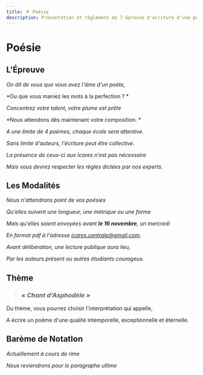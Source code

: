 ```yaml
---
title: 🪶 Poésie
description: Présentation et règlement de l'épreuve d'écriture d'une poésie
---
```


# Poésie


## L'Épreuve

*On dit de vous que vous avez l'âme d'un poète,*

*Ou que vous maniez les mots à la perfection ? *

*Concentrez votre talent, votre plume est prête*

*Nous attendons dès maintenant votre composition. *

     

*A une limite de 4 poèmes, chaque école sera attentive.*

*Sans limite d'auteurs, l'écriture peut être collective.*

*La présence de ceux-ci aux Icares n'est pas nécessaire*

*Mais vous devrez respecter les règles dictées par nos experts.*


## Les Modalités

*Nous n'attendrons point de vos poésies*

*Qu'elles suivent une longueur, une métrique ou une forme*

*Mais qu'elles soient envoyées avant **le 16 novembre**, un mercredi*

*En format pdf à l'adresse [icares.centrale@gmail.com](mailto:icares.centrale@gmail.com).*

     

*Avant délibération, une lecture publique aura lieu,*

*Par les auteurs présent ou autres étudiants courageux.*


## Thème

> ### ***« Chant d'Asphodèle »***

Du thème, vous pourrez choisir l'interprétation qui appelle,

A écrire un poème d'une qualité intemporelle, exceptionnelle et éternelle.


## Barème de NotatIon

*Actuellement à cours de rime*

*Nous reviendrons pour le paragraphe ultime*
